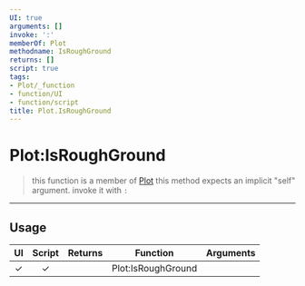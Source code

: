 ```yaml
---
UI: true
arguments: []
invoke: ':'
memberOf: Plot
methodname: IsRoughGround
returns: []
script: true
tags:
- Plot/_function
- function/UI
- function/script
title: Plot.IsRoughGround
---
```

# Plot:IsRoughGround
> this function is a member of [Plot](civ-6/lua/Plot.md)
> this method expects an implicit "self" argument. invoke it with `:`
-----
## Usage
|  UI | Script | Returns | Function | Arguments |
|:---:|:------:|-------:|:--------:|:---------|
|✓|✓||Plot:IsRoughGround||

